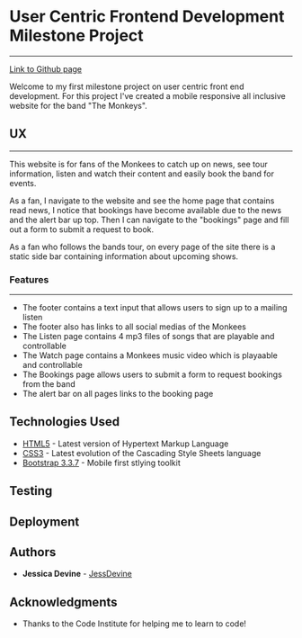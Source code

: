 # User Centric Frontend Development Milestone Project  
---

[Link to Github page]()

Welcome to my first milestone project on user centric front end development. For this project
I've created a mobile responsive all inclusive website for the band "The Monkeys". 

## UX
---

This website is for fans of the Monkees to catch up on news, see tour information, 
listen and watch their content and easily book the band for events. 

As a fan, I navigate to the website and see the home page that contains read news, 
I notice that bookings have become available due to the news and the alert bar up top. 
Then I can navigate to the "bookings" page and fill out a form to submit a request to book. 

As a fan who follows the bands tour, on every page of the site there is a static side
bar containing information about upcoming shows. 

### Features
---

- The footer contains a text input that allows users to sign up to a mailing listen
- The footer also has links to all social medias of the Monkees
- The Listen page contains 4 mp3 files of songs that are playable and controllable 
- The Watch page contains a Monkees music video which is playaable and controllable
- The Bookings page allows users to submit a form to request bookings from the band
- The alert bar on all pages links to the booking page

## Technologies Used

* [HTML5](https://en.wikipedia.org/wiki/HTML5) - Latest version of Hypertext Markup Language
* [CSS3](https://en.wikipedia.org/wiki/Cascading_Style_Sheets) - Latest evolution of the Cascading Style Sheets language
* [Bootstrap 3.3.7](https://getbootstrap.com/) - Mobile first stlying toolkit

## Testing


## Deployment


## Authors

* **Jessica Devine** - [JessDevine](https://github.com/jessdevine)


## Acknowledgments

* Thanks to the Code Institute for helping me to learn to code!
